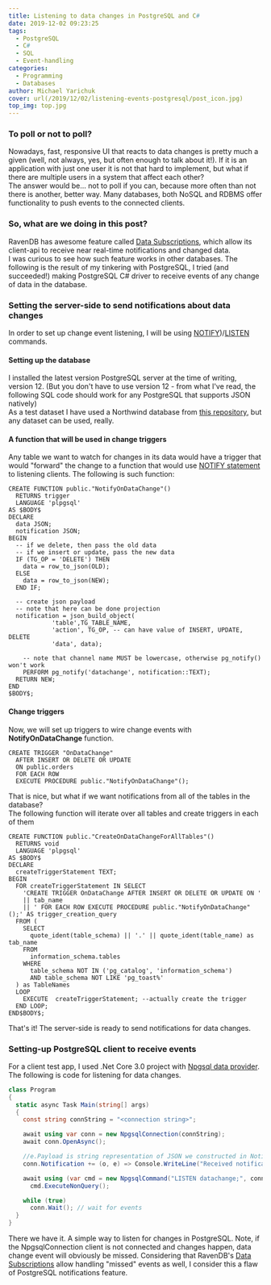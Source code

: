 ```yaml
---
title: Listening to data changes in PostgreSQL and C#
date: 2019-12-02 09:23:25
tags:
  - PostgreSQL
  - C#
  - SQL
  - Event-handling
categories:
  - Programming
  - Databases
author: Michael Yarichuk
cover: url(/2019/12/02/listening-events-postgresql/post_icon.jpg)
top_img: top.jpg
---
```

### To poll or not to poll?  
Nowadays, fast, responsive UI that reacts to data changes is pretty much a given (well, not always, yes, but often enough to talk about it!). If it is an application with just one user it is not that hard to implement, but what if there are multiple users in a system that affect each other?  
The answer would be... not to poll if you can, because more often than not there is another, better way. Many databases, both NoSQL and RDBMS offer functionality to push events to the connected clients.  

### So, what are we doing in this post?
RavenDB has awesome feature called [Data Subscriptions](https://ravendb.net/docs/article-page/4.2/csharp/client-api/data-subscriptions/what-are-data-subscriptions), which allow its client-api to receive near real-time notifications and changed data.  
I was curious to see how such feature works in other databases. The following is the result of my tinkering with PostgreSQL, I tried (and succeeded!) making PostgreSQL C# driver to receive events of any change of data in the database.

### Setting the server-side to send notifications about data changes
In order to set up change event listening, I will be using [NOTIFY](https://www.postgresql.org/docs/12/sql-notify.html))/[LISTEN](https://www.postgresql.org/docs/12/sql-listen.html) commands.
#### Setting up the database
I installed the latest version PostgreSQL server at the time of writing, version 12. (But you don't have to use version 12 - from what I've read, the following SQL code should work for any PostgreSQL that supports JSON natively)  
As a test dataset I have used a Northwind database from [this repository](https://github.com/pthom/northwind_psql), but any dataset can be used, really.

#### A function that will be used in change triggers
Any table we want to watch for changes in its data would have a trigger that would "forward" the change to a function that would use [NOTIFY statement](https://www.postgresql.org/docs/12/sql-notify.html) to listening clients.
The following is such function:  
```pgsql
CREATE FUNCTION public."NotifyOnDataChange"()
  RETURNS trigger
  LANGUAGE 'plpgsql'
AS $BODY$ 
DECLARE 
  data JSON;
  notification JSON;
BEGIN
  -- if we delete, then pass the old data
  -- if we insert or update, pass the new data
  IF (TG_OP = 'DELETE') THEN
    data = row_to_json(OLD);
  ELSE
    data = row_to_json(NEW);
  END IF;

  -- create json payload
  -- note that here can be done projection 
  notification = json_build_object(
            'table',TG_TABLE_NAME,
            'action', TG_OP, -- can have value of INSERT, UPDATE, DELETE
            'data', data);  
            
    -- note that channel name MUST be lowercase, otherwise pg_notify() won't work
    PERFORM pg_notify('datachange', notification::TEXT);
  RETURN NEW;
END
$BODY$;
```

#### Change triggers
Now, we will set up triggers to wire change events with **NotifyOnDataChange** function.
```pgsql
CREATE TRIGGER "OnDataChange"
  AFTER INSERT OR DELETE OR UPDATE 
  ON public.orders
  FOR EACH ROW
  EXECUTE PROCEDURE public."NotifyOnDataChange"();
```
That is nice, but what if we want notifications from all of the tables in the database?  
The following function will iterate over all tables and create triggers in each of them
```pgsql
CREATE FUNCTION public."CreateOnDataChangeForAllTables"()
  RETURNS void
  LANGUAGE 'plpgsql'
AS $BODY$
DECLARE  
  createTriggerStatement TEXT;
BEGIN
  FOR createTriggerStatement IN SELECT
    'CREATE TRIGGER OnDataChange AFTER INSERT OR DELETE OR UPDATE ON '
    || tab_name
    || ' FOR EACH ROW EXECUTE PROCEDURE public."NotifyOnDataChange"();' AS trigger_creation_query
  FROM (
    SELECT
      quote_ident(table_schema) || '.' || quote_ident(table_name) as tab_name
    FROM
      information_schema.tables
    WHERE
      table_schema NOT IN ('pg_catalog', 'information_schema')
      AND table_schema NOT LIKE 'pg_toast%'
  ) as TableNames
  LOOP
    EXECUTE  createTriggerStatement; --actually create the trigger
  END LOOP;
END$BODY$;
```
  
That's it! The server-side is ready to send notifications for data changes.

### Setting-up PostgreSQL client to receive events
For a client test app, I used .Net Core 3.0 project with [Npgsql data provider](https://www.nuget.org/packages/Npgsql/4.1.2).  
The following is code for listening for data changes.
```cs
class Program
{
  static async Task Main(string[] args)
  {
    const string connString = "<connection string>";

    await using var conn = new NpgsqlConnection(connString);
    await conn.OpenAsync();

    //e.Payload is string representation of JSON we constructed in NotifyOnDataChange() function
    conn.Notification += (o, e) => Console.WriteLine("Received notification: " + e.Payload);

    await using (var cmd = new NpgsqlCommand("LISTEN datachange;", conn))
      cmd.ExecuteNonQuery();

    while (true) 
      conn.Wait(); // wait for events
  }
}
```
  
There we have it. A simple way to listen for changes in PostgreSQL. 
Note, if the NpgsqlConnection client is not connected and changes happen, data change event will obviously be missed. Considering that RavenDB's [Data Subscriptions](https://ravendb.net/docs/article-page/4.2/csharp/client-api/data-subscriptions/what-are-data-subscriptions) allow handling "missed" events as well, I consider this a flaw of PostgreSQL notifications feature.
